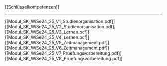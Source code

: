 [[Schlüsselkompetenzen]]

---

[[Modul_SK_WiSe24_25_V1_Studienorganisation.pdf]]
[[Modul_SK_WiSe24_25_V2_Studienorganisation.pdf]]
[[Modul_SK_WiSe24_25_V3_Lernen.pdf]]
[[Modul_SK_WiSe24_25_V4_Lernen.pdf]]
[[Modul_SK_WiSe24_25_V5_Zeitmanagement.pdf]]
[[Modul_SK_WiSe24_25_V6_Zeitmanagement.pdf]]
[[Modul_SK_WiSe24_25_V7_Pruefungsvorbereitung.pdf]]
[[Modul_SK_WiSe24_25_V8_Pruefungsvorbereitung.pdf]]
